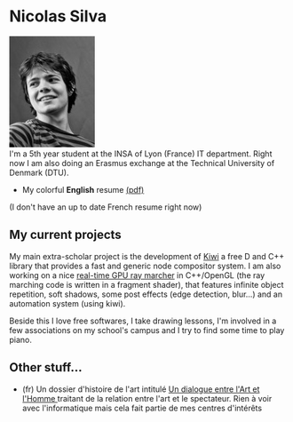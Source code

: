 <h1> Nicolas Silva </h1>
<img src='http://github.com/nical/resume/raw/master/images/portrait.jpg' border='0' />
<br/>
I'm a 5th year student at the INSA of Lyon (France) IT department. Right now I am also doing an Erasmus exchange at the Technical University of Denmark (DTU).

* My colorful **English** resume  [(pdf)](http://github.com/nical/resume/raw/master/eng/svg/pdf/Resume_Nicolas_Silva.pdf)

(I don't have an up to date French resume right now)

<h2> My current projects </h2>

My main extra-scholar project is the development of [Kiwi](http://github.com/nical/kiwi/) a free D and C++ library that provides a fast and generic node compositor system.
I am also working on a nice [real-time GPU ray marcher](http://github.com/nical/GLSL-Raymarching/) in C++/OpenGL (the ray marching code is written in a fragment shader), that features infinite object repetition, soft shadows, some post effects (edge detection, blur...) and an automation system (using kiwi).

Beside this I love free softwares, I take drawing lessons, I'm involved in a few associations on my school's campus and I try to find some time to play piano.

<h2> Other stuff... </h2>

<ul>
 <li> (fr) Un dossier d'histoire de l'art intitulé <a href='http://github.com/nical/resume/raw/master/misc/dialogueArtEtHomme.pdf'> Un dialogue entre l'Art et l'Homme </a> traitant de la relation entre l'art et le spectateur. Rien à voir avec l'informatique mais cela fait partie de mes centres d'intérêts </li>
</ul>
